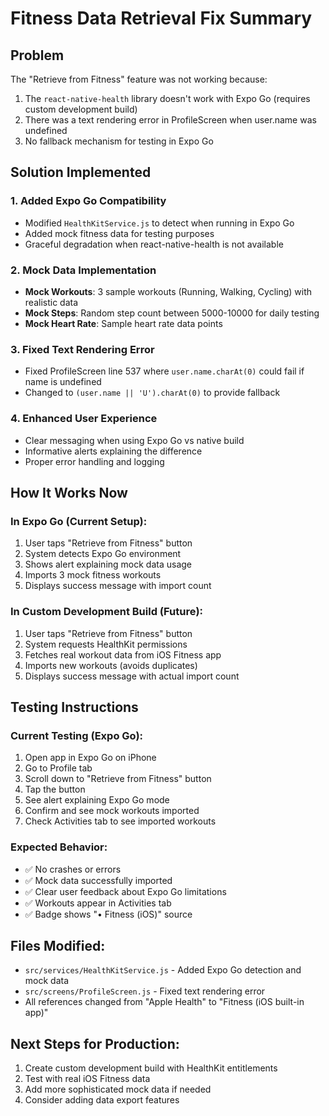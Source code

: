 # Fitness Data Retrieval Fix Summary

## Problem
The "Retrieve from Fitness" feature was not working because:
1. The `react-native-health` library doesn't work with Expo Go (requires custom development build)
2. There was a text rendering error in ProfileScreen when user.name was undefined
3. No fallback mechanism for testing in Expo Go

## Solution Implemented

### 1. Added Expo Go Compatibility
- Modified `HealthKitService.js` to detect when running in Expo Go
- Added mock fitness data for testing purposes
- Graceful degradation when react-native-health is not available

### 2. Mock Data Implementation
- **Mock Workouts**: 3 sample workouts (Running, Walking, Cycling) with realistic data
- **Mock Steps**: Random step count between 5000-10000 for daily testing
- **Mock Heart Rate**: Sample heart rate data points

### 3. Fixed Text Rendering Error
- Fixed ProfileScreen line 537 where `user.name.charAt(0)` could fail if name is undefined
- Changed to `(user.name || 'U').charAt(0)` to provide fallback

### 4. Enhanced User Experience
- Clear messaging when using Expo Go vs native build
- Informative alerts explaining the difference
- Proper error handling and logging

## How It Works Now

### In Expo Go (Current Setup):
1. User taps "Retrieve from Fitness" button
2. System detects Expo Go environment
3. Shows alert explaining mock data usage
4. Imports 3 mock fitness workouts
5. Displays success message with import count

### In Custom Development Build (Future):
1. User taps "Retrieve from Fitness" button
2. System requests HealthKit permissions
3. Fetches real workout data from iOS Fitness app
4. Imports new workouts (avoids duplicates)
5. Displays success message with actual import count

## Testing Instructions

### Current Testing (Expo Go):
1. Open app in Expo Go on iPhone
2. Go to Profile tab
3. Scroll down to "Retrieve from Fitness" button
4. Tap the button
5. See alert explaining Expo Go mode
6. Confirm and see mock workouts imported
7. Check Activities tab to see imported workouts

### Expected Behavior:
- ✅ No crashes or errors
- ✅ Mock data successfully imported
- ✅ Clear user feedback about Expo Go limitations
- ✅ Workouts appear in Activities tab
- ✅ Badge shows "• Fitness (iOS)" source

## Files Modified:
- `src/services/HealthKitService.js` - Added Expo Go detection and mock data
- `src/screens/ProfileScreen.js` - Fixed text rendering error
- All references changed from "Apple Health" to "Fitness (iOS built-in app)"

## Next Steps for Production:
1. Create custom development build with HealthKit entitlements
2. Test with real iOS Fitness data
3. Add more sophisticated mock data if needed
4. Consider adding data export features
